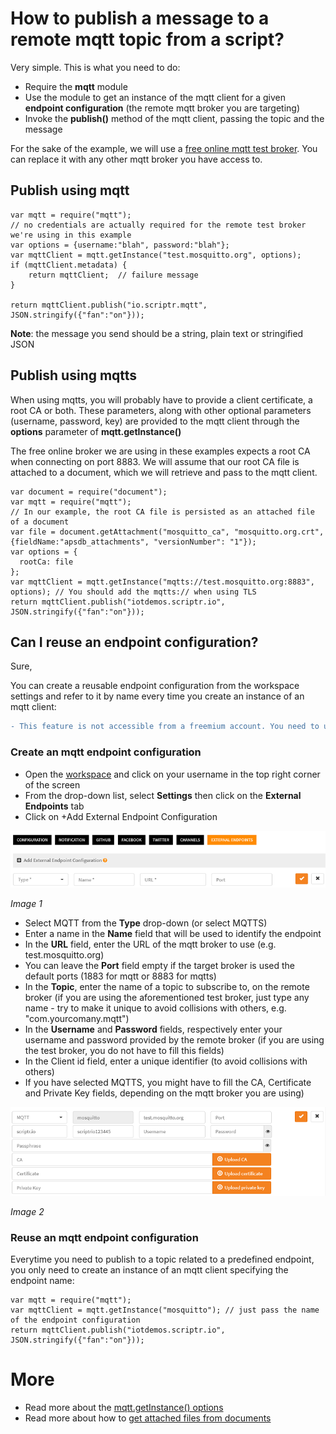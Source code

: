 # How to publish a message to a remote mqtt topic from a script?

Very simple. This is what you need to do:

- Require the **mqtt** module
- Use the module to get an instance of the mqtt client for a given **endpoint configuration** (the remote mqtt broker you are targeting)
- Invoke the **publish()** method of the mqtt client, passing the topic and the message

For the sake of the example, we will use a [free online mqtt test broker](https://test.mosquitto.org/). You can replace it with any other mqtt broker you have access to.

## Publish using mqtt 

```
var mqtt = require("mqtt");
// no credentials are actually required for the remote test broker we're using in this example
var options = {username:"blah", password:"blah"}; 
var mqttClient = mqtt.getInstance("test.mosquitto.org", options); 
if (mqttClient.metadata) {
    return mqttClient;  // failure message
}

return mqttClient.publish("io.scriptr.mqtt", JSON.stringify({"fan":"on"}));
```

**Note**: the message you send should be a string, plain text or stringified JSON

## Publish using mqtts

When using mqtts, you will probably have to provide a client certificate, a root CA or both. These parameters, along with other optional parameters (username, password, key) are provided to the mqtt client through the **options** parameter of **mqtt.getInstance()** 

The free online broker we are using in these examples expects a root CA when connecting on port 8883. We will assume that our root CA file is attached to a document, which we will retrieve and pass to the mqtt client.

```
var document = require("document");
var mqtt = require("mqtt");
// In our example, the root CA file is persisted as an attached file of a document 
var file = document.getAttachment("mosquitto_ca", "mosquitto.org.crt", {fieldName:"apsdb_attachments", "versionNumber": "1"});
var options = {
  rootCa: file  
};
var mqttClient = mqtt.getInstance("mqtts://test.mosquitto.org:8883", options); // You should add the mqtts:// when using TLS
return mqttClient.publish("iotdemos.scriptr.io", JSON.stringify({"fan":"on"}));
```

## Can I reuse an endpoint configuration?

Sure,

You can create a reusable endpoint configuration from the workspace settings and refer to it by name every time you create an instance of an mqtt client:

```diff
- This feature is not accessible from a freemium account. You need to upgrade to a premium plan to use it -
```

### Create an mqtt endpoint configuration

- Open the [workspace](https://www.scriptr.io/workspace) and click on your username in the top right corner of the screen
- From the drop-down list, select **Settings** then click on the **External Endpoints** tab
- Click on +Add External Endpoint Configuration

![New Endpoint](./images/new_endpoint.png)

*Image 1*

- Select MQTT from the **Type** drop-down (or select MQTTS)
- Enter a name in the **Name** field that will be used to identify the endpoint
- In the **URL** field, enter the URL of the mqtt broker to use (e.g. test.mosquitto.org)
- You can leave the **Port** field empty if the target broker is used the default ports (1883 for mqtt or 8883 for mqtts)
- In the **Topic**, enter the name of a topic to subscribe to, on the remote broker (if you are using the aforementioned test broker, just type any name - try to make it unique to avoid collisions with others, e.g. "com.yourcomany.mqtt") 
- In the **Username** and **Password** fields, respectively enter your username and password provided by the remote broker (if you are using the test broker, you do not have to fill this fields)
- In the Client id field, enter a unique identifier (to avoid collisions with others)
- If you have selected MQTTS, you might have to fill the CA, Certificate and Private Key fields, depending on the mqtt broker you are using)

![MQTT Endpoint](./images/mqtt_endpoint.png)

*Image 2*

### Reuse an mqtt endpoint configuration

Everytime you need to publish to a topic related to a predefined endpoint, you only need to create an instance of an mqtt client specifying the endpoint name:

```
var mqtt = require("mqtt");
var mqttClient = mqtt.getInstance("mosquitto"); // just pass the name of the endpoint configuration
return mqttClient.publish("iotdemos.scriptr.io", JSON.stringify({"fan":"on"}));
```

# More

- Read more about the [mqtt.getInstance() options](https://www.scriptr.io/documentation#documentation-mqtt-getInstance-endpointgetInstance)
- Read more about how to [get attached files from documents](https://www.scriptr.io/documentation#documentation-get-attachmentgetAttachment)
